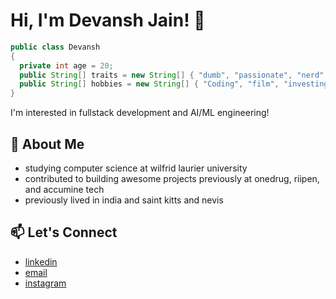 # Hi, I'm Devansh Jain! 👋

```java
public class Devansh
{
  private int age = 20;
  public String[] traits = new String[] { "dumb", "passionate", "nerd" };
  public String[] hobbies = new String[] { "Coding", "film", "investing", "sleeping" };
}
```
I'm interested in fullstack development and AI/ML engineering!

## 🌱 About Me 
- studying computer science at wilfrid laurier university 
- contributed to building awesome projects previously at onedrug, riipen, and accumine tech
- previously lived in india and saint kitts and nevis 

## 📫 Let's Connect
- [linkedin](https://www.linkedin.com/in/devansh-jain-45a376224/?originalSubdomain=ca)
- [email](devansh_jain@outlook.com)
- [instagram](https://www.instagram.com/devxnshjxin)
